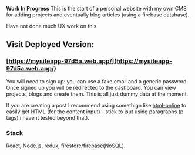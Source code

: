 
**Work In Progress**
This is the start of a personal website with my own CMS for adding projects and eventually blog articles (using a firebase database). 

Have not done much UX work on this.

## Visit Deployed Version:
### [https://mysiteapp-97d5a.web.app/](https://mysiteapp-97d5a.web.app/)

You will need to sign up: you can use a fake email and a generic password.
Once signed up you will be redirected to the dashboard. You can view projects, blogs and create them. This is all just dummy data at the moment.

If you are creating a post I recommend using somethign like [html-online](https://html-online.com/editor/) to easily get HTML (for the content input) - stick to jsut using paragraphs (p tags) i havent tested beyond that).

### Stack
React, Node.js, redux, firestore/firebase(NoSQL).
